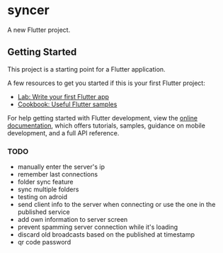 # syncer

A new Flutter project.

## Getting Started

This project is a starting point for a Flutter application.

A few resources to get you started if this is your first Flutter project:

* [Lab: Write your first Flutter app](https://docs.flutter.dev/get-started/codelab)
* [Cookbook: Useful Flutter samples](https://docs.flutter.dev/cookbook)

For help getting started with Flutter development, view the
[online documentation](https://docs.flutter.dev/), which offers tutorials, 
samples, guidance on mobile development, and a full API reference.

### TODO

* manually enter the server's ip
* remember last connections
* folder sync feature
* sync multiple folders
* testing on adroid
* send client info to the server when connecting or use the one in the published service
* add own information to server screen
* prevent spamming server connection while it's loading
* discard old broadcasts based on the published at timestamp
* qr code password
